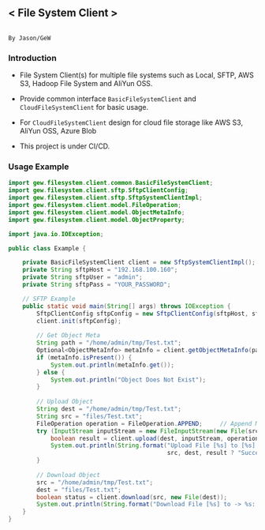 ## < File System Client >

                                                                    				 By Jason/GeW

### Introduction                                                             				 
 *  File System Client(s) for multiple file systems such as Local, SFTP, AWS S3, Hadoop File System and AliYun OSS.

 *  Provide common interface `BasicFileSystemClient` and `CloudFileSystemClient` for basic usage.

 *  For `CloudFileSystemClient` design for cloud file storage like AWS S3, AliYun OSS, Azure Blob

 *  This project is under CI/CD.


### Usage Example
```java
import gew.filesystem.client.common.BasicFileSystemClient;
import gew.filesystem.client.sftp.SftpClientConfig;
import gew.filesystem.client.sftp.SftpSystemClientImpl;
import gew.filesystem.client.model.FileOperation;
import gew.filesystem.client.model.ObjectMetaInfo;
import gew.filesystem.client.model.ObjectProperty;

import java.io.IOException;

public class Example {

    private BasicFileSystemClient client = new SftpSystemClientImpl();
    private String sftpHost = "192.168.100.160";
    private String sftpUser = "admin";
    private String sftpPass = "YOUR_PASSWORD";

    // SFTP Example
    public static void main(String[] args) throws IOException {
        SftpClientConfig sftpConfig = new SftpClientConfig(sftpHost, sftpUser, sftpPass);
        client.init(sftpConfig);
    
        // Get Object Meta
        String path = "/home/admin/tmp/Test.txt";
        Optional<ObjectMetaInfo> metaInfo = client.getObjectMetaInfo(path);
        if (metaInfo.isPresent()) {
            System.out.println(metaInfo.get());
        } else {
            System.out.println("Object Does Not Exist");
        }
    
        // Upload Object
        String dest = "/home/admin/tmp/Test.txt";
        String src = "files/Test.txt";
        FileOperation operation = FileOperation.APPEND;     // Append Mode
        try (InputStream inputStream = new FileInputStream(new File(src))) {
            boolean result = client.upload(dest, inputStream, operation);
            System.out.println(String.format("Upload File [%s] to [%s]: %s", 
                                             src, dest, result ? "Success" : "Fail"));
        }
    
        // Download Object
        src = "/home/admin/tmp/Test.txt";
        dest = "files/Test.txt";
        boolean status = client.download(src, new File(dest));
        System.out.println(String.format("Download File [%s] to -> %s: %s", src, dest, status));
    }
}

```



                                                                    				
                                                    